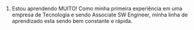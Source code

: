 1. Estou aprendendo MUITO! Como minha primeira experiência em uma empresa de Tecnologia e sendo Associate SW Engineer, minha linha de aprendizado esta sendo bem constante e rápida.
